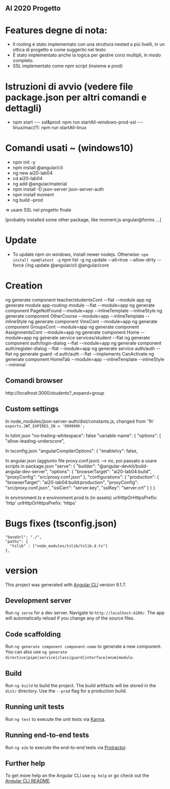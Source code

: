 ## AI 2020 Progetto

# Features degne di nota:
- Il routing é stato implementato con una struttura nested a piú livelli, in un ottica di progetto e come suggerito nel testo
- É stato implementato anche la logica per gestire corsi multipli, in modo completo.
- SSL implementato come npm script (insieme a prod)

# Istruzioni di avvio (vedere file package.json per altri comandi e dettagli)
- npm start 
--- ssl&prod: npm run startAll-windows-prod-ssl
--- linux/mac(?): npm run startAll-linux

# Comandi usati ~ (windows10)
- npm init -y
- npm install @angular/cli
- ng new ai20-lab04
- cd ai20-lab04
- ng add @angular/material
- npm install -D json-server json-server-auth
- npm install moment
- ng build –prod

=> usare SSL nel progetto finale

[probably installed some other package, like moment.js angular@forms ...]

# Update
- To update npm on windows, install newer nodejs. Otherwise: `npm install npm@latest -g`
npm list -g
ng update --all=true --allow-dirty --force
//ng update @angular/cli @angular/core

# Creation
ng generate component teacher/studentsCont --flat --module app
ng generate module app-routing-module --flat --module=app
ng generate component PageNotFound --module=app --inlineTemplate --inlineStyle
ng generate component OtherCourse --module=app --inlineTemplate --inlineStyle
ng generate component VmsCont --module=app
ng generate component GroupsCont --module=app
ng generate component AssignmentsCont --module=app
ng generate component Home --module=app
ng generate service services/student --flat
ng generate component auth/login-dialog --flat --module=app
ng generate component auth/register-dialog --flat --module=app
ng generate service auth/auth --flat
ng generate guard -d auth/auth --flat --implements CanActivate
ng generate component HomeTab --module=app --inlineTemplate --inlineStyle --minimal

## Comandi browser
http://localhost:3000/students?_expand=group

## Custom settings
In node_modules/json-server-auth/dist/constants.js, changed from '1h'
`exports.JWT_EXPIRES_IN = '999999h';`

In tslint.json
    "no-trailing-whitespace": false
    "variable-name": {
      "options": [
        "allow-leading-underscore",
        
In tsconfig.json
 "angularCompilerOptions": {
       "enableIvy": false,
       
In angular.json (aggiunto file proxy.conf.json) --> no, poi passato a usare scripts in package.json
        "serve": {
          "builder": "@angular-devkit/build-angular:dev-server",
          "options": {
            "browserTarget": "ai20-lab04:build",
            "proxyConfig": "src/proxy.conf.json"
          },
          "configurations": {
            "production": {
              "browserTarget": "ai20-lab04:build:production",
              "proxyConfig": "src/proxy.conf.json",
              "sslCert": "server.key",
              "sslKey": "server.crt"
            }
          }
        }

In environment.ts e environment.prod.ts (in assets)
     urlHttpOrHttpsPrefix: 'http'
     urlHttpOrHttpsPrefix: 'https'


# Bugs fixes (tsconfig.json)
    "baseUrl": "./",
    "paths": {
      "tslib" : ["node_modules/tslib/tslib.d.ts"]
    },




# version
This project was generated with [Angular CLI](https://github.com/angular/angular-cli) version 9.1.7.

## Development server
Run `ng serve` for a dev server. Navigate to `http://localhost:4200/`. The app will automatically reload if you change any of the source files.

## Code scaffolding
Run `ng generate component component-name` to generate a new component. You can also use `ng generate directive|pipe|service|class|guard|interface|enum|module`.

## Build
Run `ng build` to build the project. The build artifacts will be stored in the `dist/` directory. Use the `--prod` flag for a production build.

## Running unit tests
Run `ng test` to execute the unit tests via [Karma](https://karma-runner.github.io).

## Running end-to-end tests
Run `ng e2e` to execute the end-to-end tests via [Protractor](http://www.protractortest.org/).

## Further help
To get more help on the Angular CLI use `ng help` or go check out the [Angular CLI README](https://github.com/angular/angular-cli/blob/master/README.md).
